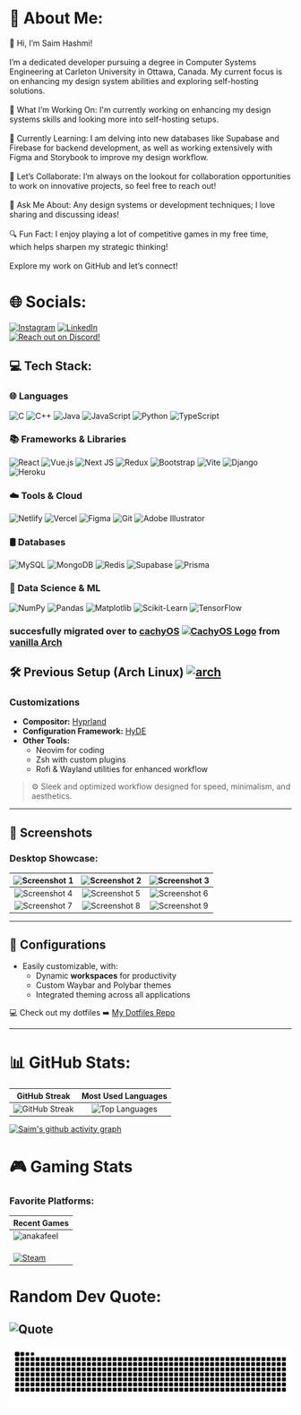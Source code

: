 # 💫 About Me:
👋 Hi, I’m Saim Hashmi!<br><br>I’m a dedicated developer pursuing a degree in Computer Systems Engineering at Carleton University in Ottawa, Canada. My current focus is on enhancing my design system abilities and exploring self-hosting solutions.<br><br>🔧 What I’m Working On: I'm currently working on enhancing my design systems skills and looking more into self-hosting setups.<br><br>🌱 Currently Learning: I am delving into new databases like Supabase and Firebase for backend development, as well as working extensively with Figma and Storybook to improve my design workflow.<br><br>🤝 Let’s Collaborate: I’m always on the lookout for collaboration opportunities to work on innovative projects, so feel free to reach out!<br><br>💬 Ask Me About: Any design systems or development techniques; I love sharing and discussing ideas!<br><br>🔍 Fun Fact: I enjoy playing a lot of competitive games in my free time, which helps sharpen my strategic thinking!<br><br>Explore my work on GitHub and let’s connect!


# 🌐 Socials:
[![Instagram](https://img.shields.io/badge/Instagram-%23E4405F.svg?logo=Instagram&logoColor=white)](https://instagram.com/anakafeel) [![LinkedIn](https://img.shields.io/badge/LinkedIn-%230077B5.svg?logo=linkedin&logoColor=white)](https://www.linkedin.com/in/saim-hashmi-2230b6243/)
<br>
[![Reach out on Discord!](https://img.shields.io/badge/Discord-Reach_out_to_me-7289DA?style=for-the-badge&logo=discord)](https://discord.com/users/587612275460931595)
<br>
## 💻 Tech Stack:

### 🌐 Languages
![C](https://img.shields.io/badge/C-%2300599C.svg?style=for-the-badge&logo=c&logoColor=white)
![C++](https://img.shields.io/badge/C++-%2300599C.svg?style=for-the-badge&logo=c%2B%2B&logoColor=white)
![Java](https://img.shields.io/badge/Java-%23ED8B00.svg?style=for-the-badge&logo=java&logoColor=white)
![JavaScript](https://img.shields.io/badge/JavaScript-%23F7DF1E.svg?style=for-the-badge&logo=javascript&logoColor=black)
![Python](https://img.shields.io/badge/Python-3670A0?style=for-the-badge&logo=python&logoColor=ffdd54)
![TypeScript](https://img.shields.io/badge/TypeScript-%23007ACC.svg?style=for-the-badge&logo=typescript&logoColor=white)

### 📚 Frameworks & Libraries
![React](https://img.shields.io/badge/React-%2320232a.svg?style=for-the-badge&logo=react&logoColor=%2361DAFB)
![Vue.js](https://img.shields.io/badge/Vue.js-%2320232a.svg?style=for-the-badge&logo=vue.js&logoColor=%234FC08D)
![Next JS](https://img.shields.io/badge/Next-000000?style=for-the-badge&logo=next.js&logoColor=white)
![Redux](https://img.shields.io/badge/Redux-%23593d88.svg?style=for-the-badge&logo=redux&logoColor=white)
![Bootstrap](https://img.shields.io/badge/Bootstrap-%23563D7C.svg?style=for-the-badge&logo=bootstrap&logoColor=white)
![Vite](https://img.shields.io/badge/Vite-%2300C7B7.svg?style=for-the-badge&logo=vite&logoColor=white)
![Django](https://img.shields.io/badge/Django-%23092E20.svg?style=for-the-badge&logo=django&logoColor=white)
![Heroku](https://img.shields.io/badge/Heroku-%23430098.svg?style=for-the-badge&logo=heroku&logoColor=white)

### ☁️ Tools & Cloud
![Netlify](https://img.shields.io/badge/Netlify-%2300C7B7.svg?style=for-the-badge&logo=netlify&logoColor=white)
![Vercel](https://img.shields.io/badge/Vercel-%23000000.svg?style=for-the-badge&logo=vercel&logoColor=white)
![Figma](https://img.shields.io/badge/Figma-%23F24E1E.svg?style=for-the-badge&logo=figma&logoColor=white)
![Git](https://img.shields.io/badge/Git-%23F05032.svg?style=for-the-badge&logo=git&logoColor=white)
![Adobe Illustrator](https://img.shields.io/badge/Adobe%20Illustrator-%23FF9A00.svg?style=for-the-badge&logo=adobeillustrator&logoColor=white)

### 🛢️ Databases
![MySQL](https://img.shields.io/badge/MySQL-%2300C7B7.svg?style=for-the-badge&logo=mysql&logoColor=white)
![MongoDB](https://img.shields.io/badge/MongoDB-%2347A248.svg?style=for-the-badge&logo=mongodb&logoColor=white)
![Redis](https://img.shields.io/badge/Redis-%23DC382D.svg?style=for-the-badge&logo=redis&logoColor=white)
![Supabase](https://img.shields.io/badge/Supabase-%2304AD00.svg?style=for-the-badge&logo=supabase&logoColor=white)
![Prisma](https://img.shields.io/badge/Prisma-%23000000.svg?style=for-the-badge&logo=prisma&logoColor=white)

### 🤖 Data Science & ML
![NumPy](https://img.shields.io/badge/NumPy-%23013243.svg?style=for-the-badge&logo=numpy&logoColor=white)
![Pandas](https://img.shields.io/badge/Pandas-%23150458.svg?style=for-the-badge&logo=pandas&logoColor=white)
![Matplotlib](https://img.shields.io/badge/Matplotlib-%23008ED6.svg?style=for-the-badge&logo=matplotlib&logoColor=white)
![Scikit-Learn](https://img.shields.io/badge/Scikit--Learn-%23F7931E.svg?style=for-the-badge&logo=scikit-learn&logoColor=white)
![TensorFlow](https://img.shields.io/badge/TensorFlow-%23FF6F00.svg?style=for-the-badge&logo=tensorflow&logoColor=white)

### succesfully migrated over to [cachyOS](https://cachyos.org/) <a title="ptr1337, GPL &lt;http://www.gnu.org/licenses/gpl.html&gt;, via Wikimedia Commons" href="https://commons.wikimedia.org/wiki/File:CachyOS_Logo.svg"><img width="20" height="20" alt="CachyOS Logo" src="https://upload.wikimedia.org/wikipedia/commons/thumb/b/b8/CachyOS_Logo.svg/64px-CachyOS_Logo.svg.png?20230130074653"></a> from [vanilla Arch](https://archlinux.org/)

## 🛠️ Previous Setup (Arch Linux) <a href="https://emoji.gg/emoji/4744_arch"><img src="https://cdn3.emoji.gg/emojis/4744_arch.png" width="20px" height="20px" alt="arch"></a>

### **Customizations**
- **Compositor:** [Hyprland](https://hyprland.org/)  
- **Configuration Framework:** [HyDE](https://dev.to/da4ndo/hyde-the-most-aesthetic-dynamic-and-minimal-dots-for-hyprland-on-arch-58c)  
- **Other Tools:**
  - Neovim for coding
  - Zsh with custom plugins
  - Rofi & Wayland utilities for enhanced workflow
  
> ⚙ Sleek and optimized workflow designed for speed, minimalism, and aesthetics.


----



## 📸 Screenshots

### Desktop Showcase:
| ![Screenshot 1](https://github.com/user-attachments/assets/19b993c9-8e50-4531-b421-8b8dac1aff56) | ![Screenshot 2](https://github.com/user-attachments/assets/596adf79-2823-4194-9d4d-2bc16443fe39) | ![Screenshot 3](https://github.com/user-attachments/assets/34c1054a-279a-4158-aeb4-d146a28e8eef) |
|:-----------------------------------:|:-----------------------------------:|:-----------------------------------:|
| ![Screenshot 4](https://github.com/user-attachments/assets/be1cf65b-ed8f-497c-ac44-86610c41e1e3) | ![Screenshot 5](https://github.com/user-attachments/assets/446b786e-1d0a-4ad7-a8cf-bed4043aec4d) | ![Screenshot 6](https://github.com/user-attachments/assets/d9550f2b-f9c8-4080-b879-150ff36e0c9a) |
| ![Screenshot 7](https://github.com/user-attachments/assets/0c3b2033-b85e-4053-ae17-49d136229cf6) | ![Screenshot 8](https://github.com/user-attachments/assets/2ff238c3-074d-4a99-a0d2-533bf86e1717) | ![Screenshot 9](https://github.com/user-attachments/assets/8867b476-9a54-406b-98ec-2e67705ee296) |

----


## 🤝 Configurations

- Easily customizable, with:
  - Dynamic **workspaces** for productivity
  - Custom Waybar and Polybar themes
  - Integrated theming across all applications

💻 Check out my dotfiles ➡️ [My Dotfiles Repo](https://github.com/anakafeel/hyprland-dotfiles)

----


# 📊 GitHub Stats:

| GitHub Streak | Most Used Languages |
|:-------------:|:-------------------:|
| ![GitHub Streak](https://streak-stats.demolab.com/?user=anakafeel&theme=dracula&mode=weekly) | ![Top Languages](https://github-readme-stats.vercel.app/api/top-langs/?username=anakafeel&theme=dracula&hide_border=false&include_all_commits=false&count_private=true&layout=compact) |

[![Saim's github activity graph](https://github-readme-activity-graph.vercel.app/graph?username=anakafeel&theme=dracula)](https://github.com/ashutosh00710/github-readme-activity-graph)

# 🎮 Gaming Stats

### Favorite Platforms:

| Recent Games                                                                                      |
|---------------------------------------------------------------------------------------------------|
| ![anakafeel](https://steam-stat.vercel.app/api?profileName=fannelchina)                          |                 
| <br>[![Steam](https://img.shields.io/badge/Steam-Follow-000000?style=for-the-badge&logo=steam)](https://steamcommunity.com/id/fannelchina/) | 

# Random Dev Quote:
![Quote](https://github-readme-quotes-bay.vercel.app/quote?theme=dracula)
---
<!-- Proudly created with GPRM ( https://gprm.itsvg.in ) -->
<picture>
  <source media="(prefers-color-scheme: dark)" srcset="https://raw.githubusercontent.com/anakafeel/anakafeel/output/github-snake-dark.svg" />
  <source media="(prefers-color-scheme: light)" srcset="https://raw.githubusercontent.com/anakafeel/anakafeel/output/github-snake.svg" />
  <img alt="github-snake" src="https://raw.githubusercontent.com/anakafeel/anakafeel/output/github-snake.svg" />
</picture>
